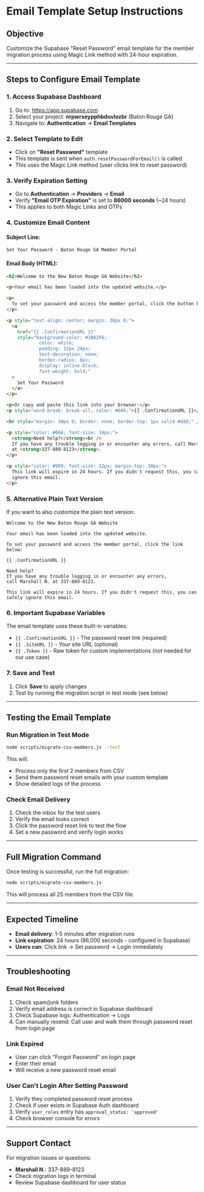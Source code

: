 # Email Template Setup Instructions

## Objective

Customize the Supabase "Reset Password" email template for the member migration process using Magic Link method with 24-hour expiration.

---

## Steps to Configure Email Template

### 1. Access Supabase Dashboard

1. Go to: https://app.supabase.com
2. Select your project: **nrpwrxeypphbduvlozbr** (Baton Rouge GA)
3. Navigate to: **Authentication** → **Email Templates**

### 2. Select Template to Edit

- Click on **"Reset Password"** template
- This template is sent when `auth.resetPasswordForEmail()` is called
- This uses the Magic Link method (user clicks link to reset password)

### 3. Verify Expiration Setting

- Go to **Authentication** → **Providers** → **Email**
- Verify **"Email OTP Expiration"** is set to **86000 seconds** (~24 hours)
- This applies to both Magic Links and OTPs

### 4. Customize Email Content

#### Subject Line:

```
Set Your Password - Baton Rouge GA Member Portal
```

#### Email Body (HTML):

```html
<h2>Welcome to the New Baton Rouge GA Website</h2>

<p>Your email has been loaded into the updated website.</p>

<p>
  To set your password and access the member portal, click the button below:
</p>

<p style="text-align: center; margin: 30px 0;">
  <a
    href="{{ .ConfirmationURL }}"
    style="background-color: #3B82F6; 
            color: white; 
            padding: 12px 24px; 
            text-decoration: none; 
            border-radius: 6px; 
            display: inline-block;
            font-weight: bold;"
  >
    Set Your Password
  </a>
</p>

<p>Or copy and paste this link into your browser:</p>
<p style="word-break: break-all; color: #666;">{{ .ConfirmationURL }}</p>

<hr style="margin: 30px 0; border: none; border-top: 1px solid #ddd;" />

<p style="color: #666; font-size: 14px;">
  <strong>Need help?</strong><br />
  If you have any trouble logging in or encounter any errors, call Marshall N.
  at <strong>337-889-8123</strong>.
</p>

<p style="color: #999; font-size: 12px; margin-top: 30px;">
  This link will expire in 24 hours. If you didn't request this, you can safely
  ignore this email.
</p>
```

### 5. Alternative Plain Text Version

If you want to also customize the plain text version:

```
Welcome to the New Baton Rouge GA Website

Your email has been loaded into the updated website.

To set your password and access the member portal, click the link below:

{{ .ConfirmationURL }}

Need help?
If you have any trouble logging in or encounter any errors,
call Marshall N. at 337-889-8123.

This link will expire in 24 hours. If you didn't request this, you can safely ignore this email.
```

### 6. Important Supabase Variables

The email template uses these built-in variables:

- `{{ .ConfirmationURL }}` - The password reset link (required)
- `{{ .SiteURL }}` - Your site URL (optional)
- `{{ .Token }}` - Raw token for custom implementations (not needed for our use case)

### 7. Save and Test

1. Click **Save** to apply changes
2. Test by running the migration script in test mode (see below)

---

## Testing the Email Template

### Run Migration in Test Mode

```bash
node scripts/migrate-csv-members.js --test
```

This will:

- Process only the first 2 members from CSV
- Send them password reset emails with your custom template
- Show detailed logs of the process

### Check Email Delivery

1. Check the inbox for the test users
2. Verify the email looks correct
3. Click the password reset link to test the flow
4. Set a new password and verify login works

---

## Full Migration Command

Once testing is successful, run the full migration:

```bash
node scripts/migrate-csv-members.js
```

This will process all 25 members from the CSV file.

---

## Expected Timeline

- **Email delivery**: 1-5 minutes after migration runs
- **Link expiration**: 24 hours (86,000 seconds - configured in Supabase)
- **Users can**: Click link → Set password → Login immediately

---

## Troubleshooting

### Email Not Received

1. Check spam/junk folders
2. Verify email address is correct in Supabase dashboard
3. Check Supabase logs: Authentication → Logs
4. Can manually resend: Call user and walk them through password reset from login page

### Link Expired

- User can click "Forgot Password" on login page
- Enter their email
- Will receive a new password reset email

### User Can't Login After Setting Password

1. Verify they completed password reset process
2. Check if user exists in Supabase Auth dashboard
3. Verify `user_roles` entry has `approval_status: 'approved'`
4. Check browser console for errors

---

## Support Contact

For migration issues or questions:

- **Marshall N.**: 337-889-8123
- Check migration logs in terminal
- Review Supabase dashboard for user status

